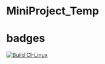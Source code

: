 # MiniProject_Temp

# badges
[![Build CI-Linux](https://github.com/nidhichawla1/MiniProject_Temp/actions/workflows/c-build.yml/badge.svg)](https://github.com/nidhichawla1/MiniProject_Temp/actions/workflows/c-build.yml)
